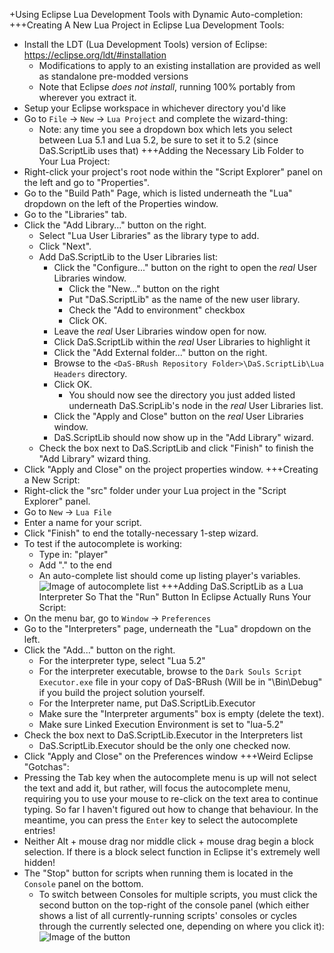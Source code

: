 +Using Eclipse Lua Development Tools with Dynamic Auto-completion:
+++Creating A New Lua Project in Eclipse Lua Development Tools:
* Install the LDT (Lua Development Tools) version of Eclipse: https://eclipse.org/ldt/#installation
  * Modifications to apply to an existing installation are provided as well as standalone pre-modded versions
  * Note that Eclipse *does not install*, running 100% portably from wherever you extract it.
* Setup your Eclipse workspace in whichever directory you'd like
* Go to `File` -> `New` -> `Lua Project` and complete the wizard-thing:
  * Note: any time you see a dropdown box which lets you select between Lua 5.1 and Lua 5.2, be sure to set it to 5.2 (since DaS.ScriptLib uses that)
+++Adding the Necessary Lib Folder to Your Lua Project:
* Right-click your project's root node within the "Script Explorer" panel on the left and go to "Properties".
* Go to the "Build Path" Page, which is listed underneath the "Lua" dropdown on the left of the Properties window.
* Go to the "Libraries" tab.
* Click the "Add Library..." button on the right.
  * Select "Lua User Libraries" as the library type to add.
  * Click "Next".
  * Add DaS.ScriptLib to the User Libraries list:
    * Click the "Configure..." button on the right to open the *real* User Libraries window.
	  * Click the "New..." button on the right
	  * Put "DaS.ScriptLib" as the name of the new user library.
	  * Check the "Add to environment" checkbox
	  * Click OK.
	* Leave the *real* User Libraries window open for now.
    * Click DaS.ScriptLib within the *real* User Libraries to highlight it
    * Click the "Add External folder..." button on the right.
    * Browse to the `<DaS-BRush Repository Folder>\DaS.ScriptLib\Lua Headers` directory.
    * Click OK.
      * You should now see the directory you just added listed underneath DaS.ScripLib's node in the *real* User Libraries list.
	* Click the "Apply and Close" button on the *real* User Libraries window.
    * DaS.ScriptLib should now show up in the "Add Library" wizard.
  * Check the box next to DaS.ScriptLib and click "Finish" to finish the "Add Library" wizard thing.
* Click "Apply and Close" on the project properties window.
+++Creating a New Script:
* Right-click the "src" folder under your Lua project in the "Script Explorer" panel.
* Go to `New` -> `Lua File`
* Enter a name for your script.
* Click "Finish" to end the totally-necessary 1-step wizard.
* To test if the autocomplete is working:
  * Type in: "player"
  * Add "." to the end
  * An auto-complete list should come up listing player's variables. ![Image of autocomplete list](https://i.imgur.com/7apBUZq.png)
+++Adding DaS.ScriptLib as a Lua Interpreter So That the "Run" Button In Eclipse Actually Runs Your Script:
* On the menu bar, go to `Window` -> `Preferences`
* Go to the "Interpreters" page, underneath the "Lua" dropdown on the left.
* Click the "Add..." button on the right.
  * For the interpreter type, select "Lua 5.2"
  * For the interpreter executable, browse to the `Dark Souls Script Executor.exe` file in your copy of DaS-BRush (Will be in "<repository>\Bin\Debug" if you build the project solution yourself.
  * For the Interpreter name, put DaS.ScriptLib.Executor
  * Make sure the "Interpreter arguments" box is empty (delete the text).
  * Make sure Linked Execution Environment is set to "lua-5.2"
* Check the box next to DaS.ScriptLib.Executor in the Interpreters list
  * DaS.ScriptLib.Executor should be the only one checked now.
* Click "Apply and Close" on the Preferences window
+++Weird Eclipse "Gotchas":
* Pressing the Tab key when the autocomplete menu is up will not select the text and add it, but rather, will focus the autocomplete menu, requiring you to use your mouse to re-click on the text area to continue typing. So far I haven't figured out how to change that behaviour. In the meantime, you can press the `Enter` key to select the autocomplete entries!
* Neither Alt + mouse drag nor middle click + mouse drag begin a block selection. If there is a block select function in Eclipse it's extremely well hidden!
* The "Stop" button for scripts when running them is located in the `Console` panel on the bottom.
  * To switch between Consoles for multiple scripts, you must click the second button on the top-right of the console panel (which either shows a list of all currently-running scripts' consoles or cycles through the currently selected one, depending on where you click it): ![Image of the button](https://i.imgur.com/Yrlzp2n.png)